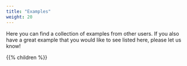 ```yaml
---
title: "Examples"
weight: 20
---
```


Here you can find a collection of examples from other users. If you also have a great example that you would like to see listed here, please let us know!

{{% children %}}